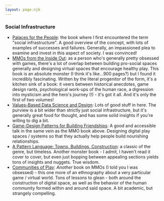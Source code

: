 ```yaml
---
layout: page.njk
---
```


### Social Infrastructure

- [Palaces for the People](https://www.amazon.com/Palaces-People-Infrastructure-Inequality-Polarization-ebook/dp/B078GCD9H3/ref=sr_1_1?crid=1I13BIE3WCGGA&keywords=social+infrastructure&qid=1698346742&sprefix=social+infra%2Caps%2C105&sr=8-1): the book where I first encountered the term "social infrastructure". A good overview of the concept, with lots of examples of successes and failures. Generally, an impassioned plea to examine and invest in this aspect of society. I was convinced!
- [MMOs from the Inside Out](https://www.amazon.com/MMOs-Inside-Out-Massively-multiplayer-Role-playing/dp/1484217233/ref=sr_1_1?crid=2SECROPXSFZNE&keywords=mmos+from+the+inside+out&qid=1698346817&sprefix=mmos+from+t%2Caps%2C113&sr=8-1&ufe=app_do%3Aamzn1.fos.18ed3cb5-28d5-4975-8bc7-93deae8f9840): as a person who's generally pretty obsessed with games, there's a lot of overlap between building pro-social spaces generally and designing virtual spaces that encourage healthy play. This book is an absolute monster (I think it's like...900 pages?) but I found it incredibly fascinating. Written by the literal progenitor of the form, it's a kitchen sink of a book: it veers between historical anecdotes, game design rants, psychological work-ups of the human race, a digression into mysticism and the hero's journey (!) - it's got it all. And it's only the first of two volumes!
- [Values-Based Data Science and Design](https://vbsd.super.site/): Lots of good stuff in here. The purview is a bit wider than strictly just social infrastructure, but it's generally great food for thought, and has some solid insights if you're willing to dig a bit.
- [Game-Design Patterns for Building Friendships](https://www.youtube.com/watch?v=voz6S7ryWC0): A good and accessible talk in the same vein as the MMO book above. Designing digital play spaces / systems so that they actually help people build nourishing relationships.
- [A Pattern Language: Towns, Buildings, Construction](https://www.amazon.com/Pattern-Language-Buildings-Construction-Environmental-ebook/dp/B07J1T8P1W/ref=sr_1_1?crid=GUN6MTHPX3SC&keywords=a+pattern+language&qid=1698348994&sprefix=a+pattern+lan%2Caps%2C136&sr=8-1): a classic of the genre, but timeless. Another monster book - I admit, I haven't read it cover to cover, but even just bopping between appealing sections yields tons of insights and nuggets. True wisdom.
- [Communities of Play](https://www.amazon.com/Communities-Play-Emergent-Cultures-Multiplayer-ebook/dp/B08BSZRLDN/ref=sr_1_1?crid=FF7JKPC4LERI&keywords=communities+of+play&qid=1698349152&sprefix=communities+of+play%2Caps%2C109&sr=8-1): *Another* book on MMOs (I told you I was obsessed) - this one more of an ethnography about a very particular game / virtual world. Tons of lessons to glean - both around the construction of digital space, as well as the behavior of the human community formed within and around said space. A bit academic, but strangely compelling.